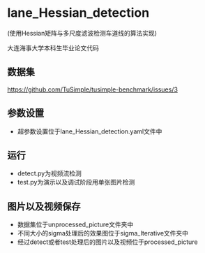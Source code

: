 # lane_Hessian_detection
   (使用Hessian矩阵与多尺度滤波检测车道线的算法实现)

大连海事大学本科生毕业论文代码

## 数据集
https://github.com/TuSimple/tusimple-benchmark/issues/3

## 参数设置

- 超参数设置位于lane_Hessian_detection.yaml文件中

## 运行

- detect.py为视频流检测
- test.py为演示以及调试阶段用单张图片检测

## 图片以及视频保存

- 数据集位于unprocessed_picture文件夹中
- 不同大小的sigma处理后的效果图位于sigma_Iterative文件夹中
- 经过detect或者test处理后的图片以及视频位于processed_picture